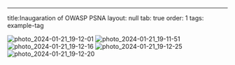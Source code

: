 ---
title:Inaugaration of OWASP PSNA
layout:  null
tab: true
order: 1
tags: example-tag


![photo_2024-01-21_19-12-01](https://github.com/OWASP/www-chapter-psna-college-of-engineering-and-technology/assets/148941457/adfa6ba2-951d-4c30-a002-0ea5ae76815c)
![photo_2024-01-21_19-11-51](https://github.com/OWASP/www-chapter-psna-college-of-engineering-and-technology/assets/148941457/03898393-e6a8-437c-9437-bb13c22f45b4)
![photo_2024-01-21_19-12-16](https://github.com/OWASP/www-chapter-psna-college-of-engineering-and-technology/assets/148941457/923b050e-5ea4-4db7-b6ea-f4020fd23d7b)
![photo_2024-01-21_19-12-25](https://github.com/OWASP/www-chapter-psna-college-of-engineering-and-technology/assets/148941457/7b90dd7f-a161-4f16-98f0-fdb1254d0195)
![photo_2024-01-21_19-12-20](https://github.com/OWASP/www-chapter-psna-college-of-engineering-and-technology/assets/148941457/071c07dc-07c2-4276-9e98-f2f366853280)
